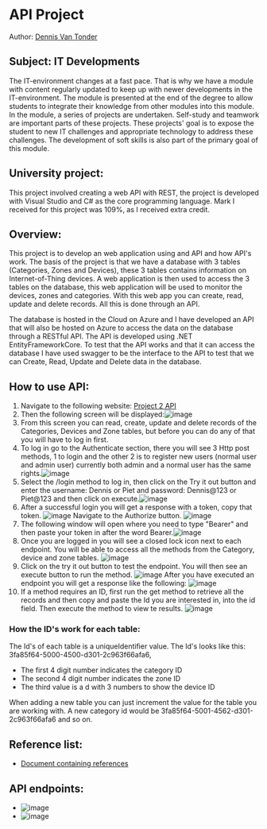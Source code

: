 # API Project
Author: [Dennis Van Tonder](https://github.com/dennisvantonder/)
## Subject: IT Developments
The IT-environment changes at a fast pace. That is why we have a module with content regularly updated to keep up with newer developments in the IT-environment. The module is presented at the end of the degree to allow students to integrate their knowledge from other modules into this module. In the module, a series of projects are undertaken. Self-study and teamwork are important parts of these projects. These projects' goal is to expose the student to new IT challenges and appropriate technology to address these challenges. The development of soft skills is also part of the primary goal of this module.
## University project:
This project involved creating a web API with REST, the project is developed with Visual Studio and C# as the core programming language. Mark I received for this project was 109%, as I received extra credit.

## Overview:
This project is to develop an web application using and API and how API's work. The basis of the project is that we have a database with 3 tables (Categories, Zones and Devices), these 3 tables contains information on Internet-of-Thing devices. A web application is then used to access the 3 tables on the database, this web application will be used to monitor the devices, zones and categories. With this web app you can create, read, update and delete records. All this is done through an API.

The database is hosted in the Cloud on Azure and I have developed an API that will also be hosted on Azure to access the data on the database through a RESTful API. The API is developed using .NET EntityFrameworkCore. To test that the API works and that it can access the database I have used swagger to be the interface to the API to test that we can Create, Read, Update and Delete data in the database.
## How to use API:
1. Navigate to the following website: [Project 2 API](https://iot-connectedofficeproject.azurewebsites.net/swagger/index.html) 
2. Then the following screen will be displayed:![image](https://user-images.githubusercontent.com/90188915/188458513-e6cd0484-a383-489e-a787-75a4f72889ef.png)
3. From this screen you can read, create, update and delete records of the Categories, Devices and Zone tables, but before you can do any of that you will have to log in first.
4. To log in go to the Authenticate section, there you will see 3 Http post methods, 1 to login and the other 2 is to register new users (normal user and admin user) currently both admin and a normal user has the same rights.![image](https://user-images.githubusercontent.com/90188915/188459544-c21de9e3-9129-45c1-8d55-b1d7620d0a0d.png)
5. Select the /login method to log in, then click on the Try it out button and enter the username: Dennis or Piet and password: Dennis@123 or Piet@123 and then click on execute.![image](https://user-images.githubusercontent.com/90188915/188460036-3316592b-f7b4-444e-b643-0f73172e8437.png)
6. After a successful login you will get a response with a token, copy that token. ![image](https://user-images.githubusercontent.com/90188915/188868792-9a88bcfe-d241-47c4-9f4c-4828127a962c.png)
Navigate to the Authorize button.
![image](https://user-images.githubusercontent.com/90188915/188460414-26405262-8d1f-4b0c-8d90-f9fb773c42e8.png) 
7. The following window will open where you need to type "Bearer" and then paste your token in after the word Bearer.![image](https://user-images.githubusercontent.com/90188915/188460718-a2f99c0d-aad5-4028-ad9b-2c970913f909.png)
8. Once you are logged in you will see a closed lock icon next to each endpoint. You will be able to access all the methods from the Category, device and zone tables. ![image](https://user-images.githubusercontent.com/90188915/188869419-2e11aeb1-30ac-4f19-b49a-1f0afa557224.png)
9. Click on the try it out button to test the endpoint. You will then see an execute button to run the method. ![image](https://user-images.githubusercontent.com/90188915/188869788-80a705a5-9687-4ea8-9a01-31c2448fb0bf.png)
After you have executed an endpoint you will get a response like the following: ![image](https://user-images.githubusercontent.com/90188915/188870069-e79fd665-1ca8-45c9-9937-ffe7e2d30450.png)
10. If a method requires an ID, first run the get method to retrieve all the records and then copy and paste the Id you are interested in, into the id field. Then execute the method to view te results. 
![image](https://user-images.githubusercontent.com/90188915/188870161-4eca2cbb-d0e9-4b92-af51-01c306751bd7.png)

### How the ID's work for each table:
The Id's of each table is a uniqueIdentifier value. The Id's looks like this: 3fa85f64-5000-4500-d301-2c963f66afa6,
- The first 4 digit number indicates the category ID
- The second 4 digit number indicates the zone ID
- The third value is a d with 3 numbers to show the device ID

When adding a new table you can just increment the value for the table you are working with. A new category id would be 3fa85f64-5001-4562-d301-2c963f66afa6 and so on.
## Reference list:
- [Document containing references](https://github.com/dennisvantonder/CMPG-323-Project-2-31609988/blob/main/Reference%20list.docx)

## API endpoints:
- ![image](https://user-images.githubusercontent.com/90188915/189925532-c4b76316-a5b6-4b71-bea5-ecd2a20e9555.png)
- ![image](https://user-images.githubusercontent.com/90188915/189925578-3888df7f-da48-473e-b3ea-819424b6bb37.png)
